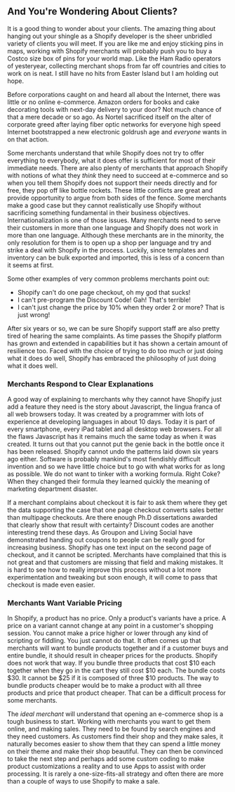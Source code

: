 ## And You're Wondering About Clients? ##

It is a good thing to wonder about your clients. The amazing thing about hanging out your shingle as a Shopify developer is the sheer unbridled variety of clients you will meet. If you are like me and enjoy sticking pins in maps, working with Shopify merchants will probably push you to buy a Costco size box of pins for your world map. Like the Ham Radio operators of yesteryear, collecting merchant shops from far off countries and cities to work on is neat. I still have no hits from Easter Island but I am holding out hope. 

Before corporations caught on and heard all about the Internet, there was little or no online e-commerce. Amazon orders for books and cake decorating tools with next-day delivery to your door? Not much chance of that a mere decade or so ago. As Nortel sacrificed itself on the alter of corporate greed after laying fiber optic networks for everyone high speed Internet bootstrapped a new electronic goldrush age and *everyone* wants in on that action.

Some merchants understand that while Shopify does not try to offer everything to everybody, what it does offer is sufficient for most of their immediate needs. There are also plenty of merchants that approach Shopify with notions of what they *think* they need to succeed at e-commerce and so when you tell them Shopify does not support their needs directly and for free, they pop off like bottle rockets. These little conflicts are great and provide opportunity to argue from both sides of the fence. Some merchants make a good case but they cannot realistically use Shopify without sacrificing something fundamental in their business objectives. Internationalization is one of those issues. Many merchants need to serve their customers in more than one language and Shopify does not work in more than one language. Although these merchants are in the minority, the only resolution for them is to open up a shop per language and try and strike a deal with Shopify in the process. Luckily, since templates and inventory can be bulk exported and imported, this is less of a concern than it seems at first.

Some other examples of very common problems merchants point out: 
- Shopify can't do one page checkout, oh my god that sucks!
- I can't pre-program the Discount Code! Gah! That's terrible!
- I can't just change the price by 10% when they order 2 or more? That is just wrong!

After six years or so, we can be sure Shopify support staff are also pretty tired of hearing the same complaints. As time passes the Shopify platform has grown and extended in capabilities but it has shown a certain amount of resilience too. Faced with the choice of trying to do too much or just doing what it does do well, Shopify has embraced the philosophy of just doing what it does well. 

### Merchants Respond to Clear Explanations ###

A good way of explaining to merchants why they cannot have Shopify just add a feature they need is the story about Javascript, the lingua franca of all web browsers today. It was created by a programmer with lots of experience at developing languages in about 10 days. Today it is part of every smartphone, every iPad tablet and all desktop web browsers. For all the flaws Javascript has it remains much the same today as when it was created. It turns out that you cannot put the genie back in the bottle once it has been released. Shopify cannot undo the patterns laid down six years ago either. Software is probably mankind's most fiendishly difficult invention and so we have little choice but to go with what works for as long as possible. We do not want to tinker with a working formula. Right Coke? When they changed their formula they learned quickly the meaning of marketing department disaster. 

If a merchant complains about checkout it is fair to ask them where they get the data supporting the case that one page checkout converts sales better than multipage checkouts. Are there enough Ph.D dissertations awarded that clearly show that result with certainty? Discount codes are another interesting trend these days. As Groupon and Living Social have demonstrated handing out coupons to people can be really good for increasing business. Shopify has one text input on the second page of checkout, and it cannot be scripted. Merchants have complained that this is not great and that customers are missing that field and making mistakes. It is hard to see how to really improve this process without a lot more experimentation and tweaking but soon enough, it will come to pass that checkout is made even easier. 

### Merchants Want Variable Pricing ###

In Shopify, a product has no price. Only a product's variants have a price. A price on a variant cannot change at any point in a customer's shopping session. You cannot make a price higher or lower through any kind of scripting or fiddling. You just cannot do that. It often comes up that merchants will want to bundle products together and if a customer buys and entire bundle, it should result in cheaper prices for the products. Shopify does not work that way. If you bundle three products that cost $10 each together when they go in the cart they still cost $10 each. The bundle costs $30. It cannot be $25 if it is composed of three $10 products. The way to bundle products cheaper would be to make a product with all three products and price that product cheaper. That can be a difficult process for some merchants.

The *ideal merchant* will understand that opening an e-commerce shop is a tough business to start. Working with merchants you want to get them online, and making sales. They need to be found by search engines and they need customers. As customers find their shop and they make sales, it naturally becomes easier to show them that they can spend a little money on their theme and make their shop beautiful. They can then be convinced to take the next step and perhaps add some custom coding to make product customizations a reality and to use Apps to assist with order processing. It is rarely a one-size-fits-all strategy and often there are more than a couple of ways to use Shopify to make a sale.